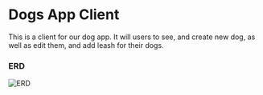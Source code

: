 # Dogs App Client

This is a client for our dog app. It will users to see, and create new dog, as well as edit them, and add leash for their dogs.

### ERD


![ERD](planning/IMG_2241.heic)